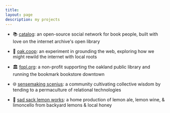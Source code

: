 ```yaml
---
title:
layout: page
description: my projects
---
```


- 📚 [catalog](https://catalog.fyi): an open-source social network for book people, built with love on the internet archive's open library

- 🌳 [oak.coop](https://oak.coop): an experiment in grounding the web, exploring how we might rewild the internet with local roots

- 🏛️ [fopl.org](https://fopl.org): a non-profit supporting the oakland public library and running the bookmark bookstore downtown

- 🌐 [sensemaking scenius](https://welcome.scenius.space): a community cultivating collective wisdom by tending to a permaculture of relational technologies

- 🍋 [sad sack lemon works](/lemonworks): a home production of lemon ale, lemon wine, & limoncello from backyard lemons & local honey     
